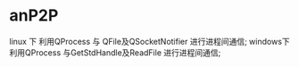 # anP2P
linux  下 利用QProcess 与 QFile及QSocketNotifier 进行进程间通信;
windows下 利用QProcess 与GetStdHandle及ReadFile 进行进程间通信;

